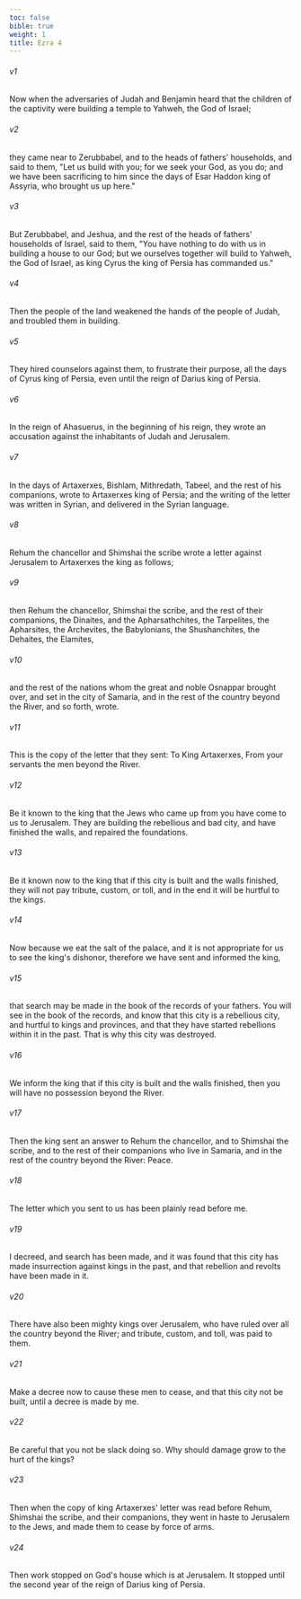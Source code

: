 ```yaml
---
toc: false
bible: true
weight: 1
title: Ezra 4
---
```




###### v1 
Now when the adversaries of Judah and Benjamin heard that the children of the captivity were building a temple to Yahweh, the God of Israel; 

###### v2 
they came near to Zerubbabel, and to the heads of fathers' households, and said to them, "Let us build with you; for we seek your God, as you do; and we have been sacrificing to him since the days of Esar Haddon king of Assyria, who brought us up here." 

###### v3 
But Zerubbabel, and Jeshua, and the rest of the heads of fathers' households of Israel, said to them, "You have nothing to do with us in building a house to our God; but we ourselves together will build to Yahweh, the God of Israel, as king Cyrus the king of Persia has commanded us." 

###### v4 
Then the people of the land weakened the hands of the people of Judah, and troubled them in building. 

###### v5 
They hired counselors against them, to frustrate their purpose, all the days of Cyrus king of Persia, even until the reign of Darius king of Persia. 

###### v6 
In the reign of Ahasuerus, in the beginning of his reign, they wrote an accusation against the inhabitants of Judah and Jerusalem. 

###### v7 
In the days of Artaxerxes, Bishlam, Mithredath, Tabeel, and the rest of his companions, wrote to Artaxerxes king of Persia; and the writing of the letter was written in Syrian, and delivered in the Syrian language. 

###### v8 
Rehum the chancellor and Shimshai the scribe wrote a letter against Jerusalem to Artaxerxes the king as follows; 

###### v9 
then Rehum the chancellor, Shimshai the scribe, and the rest of their companions, the Dinaites, and the Apharsathchites, the Tarpelites, the Apharsites, the Archevites, the Babylonians, the Shushanchites, the Dehaites, the Elamites, 

###### v10 
and the rest of the nations whom the great and noble Osnappar brought over, and set in the city of Samaria, and in the rest of the country beyond the River, and so forth, wrote. 

###### v11 
This is the copy of the letter that they sent: To King Artaxerxes, From your servants the men beyond the River. 

###### v12 
Be it known to the king that the Jews who came up from you have come to us to Jerusalem. They are building the rebellious and bad city, and have finished the walls, and repaired the foundations. 

###### v13 
Be it known now to the king that if this city is built and the walls finished, they will not pay tribute, custom, or toll, and in the end it will be hurtful to the kings. 

###### v14 
Now because we eat the salt of the palace, and it is not appropriate for us to see the king's dishonor, therefore we have sent and informed the king, 

###### v15 
that search may be made in the book of the records of your fathers. You will see in the book of the records, and know that this city is a rebellious city, and hurtful to kings and provinces, and that they have started rebellions within it in the past. That is why this city was destroyed. 

###### v16 
We inform the king that if this city is built and the walls finished, then you will have no possession beyond the River. 

###### v17 
Then the king sent an answer to Rehum the chancellor, and to Shimshai the scribe, and to the rest of their companions who live in Samaria, and in the rest of the country beyond the River: Peace. 

###### v18 
The letter which you sent to us has been plainly read before me. 

###### v19 
I decreed, and search has been made, and it was found that this city has made insurrection against kings in the past, and that rebellion and revolts have been made in it. 

###### v20 
There have also been mighty kings over Jerusalem, who have ruled over all the country beyond the River; and tribute, custom, and toll, was paid to them. 

###### v21 
Make a decree now to cause these men to cease, and that this city not be built, until a decree is made by me. 

###### v22 
Be careful that you not be slack doing so. Why should damage grow to the hurt of the kings? 

###### v23 
Then when the copy of king Artaxerxes' letter was read before Rehum, Shimshai the scribe, and their companions, they went in haste to Jerusalem to the Jews, and made them to cease by force of arms. 

###### v24 
Then work stopped on God's house which is at Jerusalem. It stopped until the second year of the reign of Darius king of Persia.
